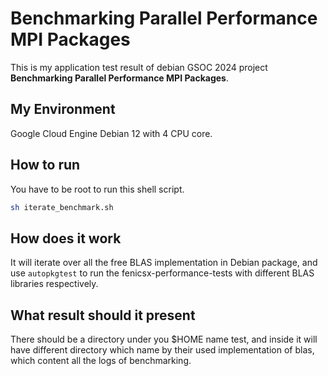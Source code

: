 # Benchmarking Parallel Performance MPI Packages
This is my application test result of debian GSOC 2024 project **Benchmarking Parallel Performance MPI Packages**.

## My Environment
Google Cloud Engine Debian 12 with 4 CPU core.

## How to run
You have to be root to run this shell script.
```bash
sh iterate_benchmark.sh
```

## How does it work
It will iterate over all the free BLAS implementation in Debian package, and use `autopkgtest` to run the fenicsx-performance-tests with different BLAS libraries respectively. 

## What result should it present
There should be a directory under you $HOME name test, and inside it will have different directory which name by their used implementation of blas, which content all the logs of benchmarking.
